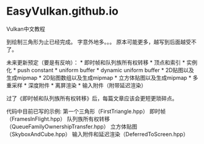 # EasyVulkan.github.io
Vulkan中文教程

到绘制三角形为止已经完成。
字意外地多。。。
原本可能更多，越写到后面越受不了。

未来更新预定（要是有反响）：
    * 即时帧和队列族所有权转移
    * 顶点和索引
    * 实例化
    * push constant
    * uniform buffer
    * dynamic uniform buffer
    * 2D贴图以及生成mipmap
    * 2D贴图数组以及生成mipmap
    * 立方体贴图以及生成mipmap
    * 多重采样
    * 深度附件
    * 离屏渲染
    * 输入附件（附带延迟渲染）

过了《即时帧和队列族所有权转移》后，每篇文章应该会更短更琐碎点。

代码中目前已写的示例:
    第一个三角形（FirstTriangle.hpp）
    即时帧（FramesInFlight.hpp）
    队列族所有权转移（QueueFamilyOwnershipTransfer.hpp）
    立方体贴图（SkyboxAndCube.hpp）
    输入附件和延迟渲染（DeferredToScreen.hpp）
